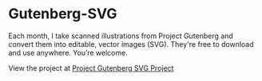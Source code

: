 Gutenberg-SVG
=============

Each month, I take scanned illustrations from Project Gutenberg and convert them into editable, vector images (SVG). They're free to download and use anywhere. 
You’re welcome.

View the project at [Project Gutenberg SVG Project](http://femmebot.github.io/Gutenberg-SVG/)
